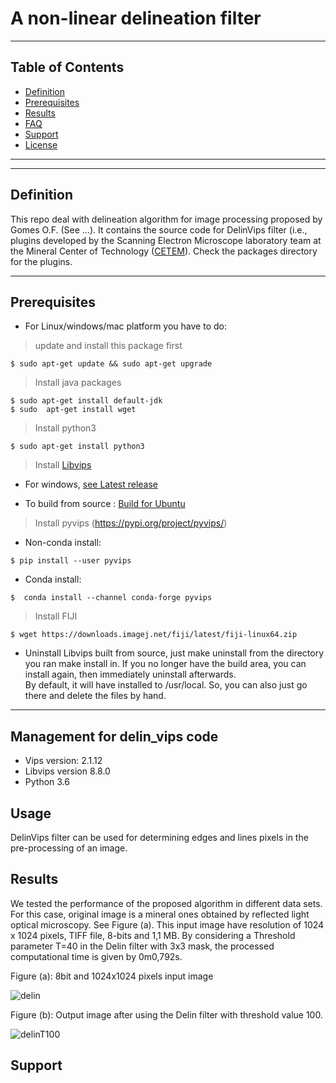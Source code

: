 # A  non-linear delineation filter


---

## Table of Contents


- [Definition](#definition)
- [Prerequisites](#prerequisites)
- [Results](#results)
- [FAQ](#faq)
- [Support](#support)
- [License](#license)


---


---
## Definition

This repo  deal with  delineation algorithm for image processing proposed by Gomes O.F. (See  ...). It contains the source code for DelinVips filter (i.e., plugins developed by the  Scanning Electron Microscope laboratory  team at the Mineral Center of Technology ([CETEM](www.cetem.gov.br)). Check the packages directory for the plugins.

--- 
## Prerequisites

- For Linux/windows/mac platform you have to do:

> update and install this package first

```shell
$ sudo apt-get update && sudo apt-get upgrade
```

> Install java packages

```shell
$ sudo apt-get install default-jdk
$ sudo  apt-get install wget
```
> Install python3

```shell
$ sudo apt-get install python3 
```
> Install [Libvips](https://github.com/libvips/libvips)

- For windows, [see Latest release](https://github.com/libvips/libvips/releases)

- To  build from source : [Build for Ubuntu](https://github.com/libvips/libvips/wiki/Build-for-Ubuntu)


>Install pyvips (https://pypi.org/project/pyvips/)

- Non-conda install:
```shell
$ pip install --user pyvips 
```
- Conda install:
```shell
$  conda install --channel conda-forge pyvips
```

> Install FIJI
```shell
$ wget https://downloads.imagej.net/fiji/latest/fiji-linux64.zip 
```
- Uninstall Libvips built from source, just make uninstall from the directory you ran make install in. If you no longer have the build area, you can install again, then immediately uninstall afterwards.  
By default, it will  have installed to /usr/local. So, you can also just go there and delete the files by hand. 

---

## Management for delin_vips code
- Vips version: 2.1.12
- Libvips version 8.8.0
- Python 3.6


## Usage

DelinVips filter can be used for determining  edges and lines pixels in the pre-processing of an image.




## Results
We tested the performance of the proposed algorithm in different data sets. For this case, original image is a mineral ones obtained by reflected light optical microscopy. See Figure (a). This input image have resolution of 1024 x 1024 pixels,  TIFF file,  8-bits and 1,1 MB.  By considering a Threshold parameter T=40 in the Delin filter with 3x3 mask, the processed computational time is given by  0m0,792s.

Figure (a):  8bit and 1024x1024 pixels input image

![delin](https://user-images.githubusercontent.com/55209164/81089091-4c252300-8ed2-11ea-9610-507172798f78.jpg)  




Figure (b):  Output image after using the Delin filter with threshold value 100.

![delinT100](https://user-images.githubusercontent.com/55209164/81089882-4f6cde80-8ed3-11ea-92ed-bc68b7eef2ce.jpg)


## Support

